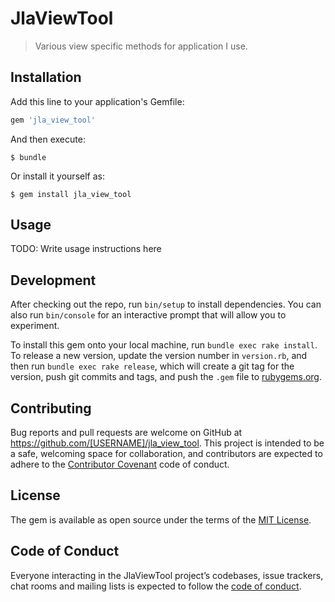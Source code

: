 # JlaViewTool

> Various view specific methods for application I use.

## Installation

Add this line to your application's Gemfile:

```ruby
gem 'jla_view_tool'
```

And then execute:

    $ bundle

Or install it yourself as:

    $ gem install jla_view_tool

## Usage

TODO: Write usage instructions here

## Development

After checking out the repo, run `bin/setup` to install dependencies. You can also run `bin/console` for an interactive prompt that will allow you to experiment.

To install this gem onto your local machine, run `bundle exec rake install`. To release a new version, update the version number in `version.rb`, and then run `bundle exec rake release`, which will create a git tag for the version, push git commits and tags, and push the `.gem` file to [rubygems.org](https://rubygems.org).

## Contributing

Bug reports and pull requests are welcome on GitHub at https://github.com/[USERNAME]/jla_view_tool. This project is intended to be a safe, welcoming space for collaboration, and contributors are expected to adhere to the [Contributor Covenant](http://contributor-covenant.org) code of conduct.

## License

The gem is available as open source under the terms of the [MIT License](https://opensource.org/licenses/MIT).

## Code of Conduct

Everyone interacting in the JlaViewTool project’s codebases, issue trackers, chat rooms and mailing lists is expected to follow the [code of conduct](https://github.com/[USERNAME]/jla_view_tool/blob/master/CODE_OF_CONDUCT.md).
